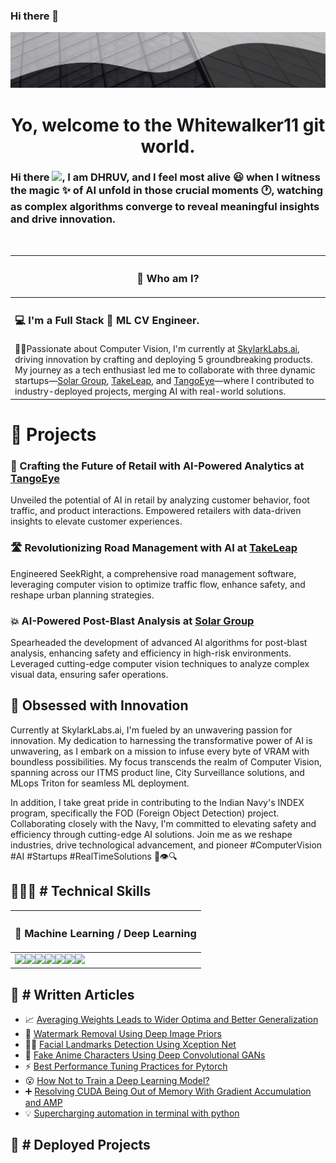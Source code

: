 ### Hi there 👋

<img alt="Welcome to Whitewalker" src="./images/top3.svg/" />

<h1 align="center">Yo, welcome to the Whitewalker11 git world. 
</h1>
<p align="center">
<h3>Hi there <img height="25" src="https://raw.githubusercontent.com/TheDudeThatCode/TheDudeThatCode/master/Assets/Hi.gif"/>, I am DHRUV, and I feel most alive 😃 when I witness the magic ✨ of AI unfold in those crucial moments 🕐, watching as complex algorithms converge to reveal meaningful insights and drive innovation. </h3>
</p>

<br>

|<h3>👤 Who am I?</h3>|
|--|
|<h3>💻 I'm a Full Stack 🤖 ML CV Engineer.</h3>| 
|👷‍♂️Passionate about Computer Vision, I'm currently at [SkylarkLabs.ai](https://skylarklabs.ai/), driving innovation by crafting and deploying 5 groundbreaking products. My journey as a tech enthusiast led me to collaborate with three dynamic startups—[Solar Group](https://solargroup.com/), [TakeLeap](https://takeleap.com/services/artificial-intelligence/seekright-road-management-software), and [TangoEye](https://tangoeye.ai/)—where I contributed to industry-deployed projects, merging AI with real-world solutions.|



# 🔬 Projects 

### 🚀 Crafting the Future of Retail with AI-Powered Analytics at [TangoEye](https://tangoeye.ai/)
Unveiled the potential of AI in retail by analyzing customer behavior, foot traffic, and product interactions. Empowered retailers with data-driven insights to elevate customer experiences.

### 🛣️ Revolutionizing Road Management with AI at [TakeLeap](https://takeleap.com/services/artificial-intelligence/seekright-road-management-software)
Engineered SeekRight, a comprehensive road management software, leveraging computer vision to optimize traffic flow, enhance safety, and reshape urban planning strategies.

### 💥 AI-Powered Post-Blast Analysis at [Solar Group](https://solargroup.com/)
Spearheaded the development of advanced AI algorithms for post-blast analysis, enhancing safety and efficiency in high-risk environments. Leveraged cutting-edge computer vision techniques to analyze complex visual data, ensuring safer operations.

## 🌟 Obsessed with Innovation

Currently at SkylarkLabs.ai, I'm fueled by an unwavering passion for innovation. My dedication to harnessing the transformative power of AI is unwavering, as I embark on a mission to infuse every byte of VRAM with boundless possibilities. My focus transcends the realm of Computer Vision, spanning across our ITMS product line, City Surveillance solutions, and MLops Triton for seamless ML deployment.

In addition, I take great pride in contributing to the Indian Navy's INDEX program, specifically the FOD (Foreign Object Detection) project. Collaborating closely with the Navy, I'm committed to elevating safety and efficiency through cutting-edge AI solutions. Join me as we reshape industries, drive technological advancement, and pioneer #ComputerVision #AI #Startups #RealTimeSolutions 🚀👁️🔍


## 👨🏻‍🏫 # Technical Skills
|<h3>🤖 Machine Learning / Deep Learning</h3>|
|--|
|<a href="http://pytorch.org/"><code><img height="35" src="https://www.pngitem.com/pimgs/m/31-310639_pytorch-logo-png-transparent-png.png" /></code></a><a href="https://www.tensorflow.org/"><code><img height="35" src="https://3.bp.blogspot.com/-d-nV7xJRmpw/Xo328dcAx3I/AAAAAAAAC7Q/qlqJOle6XIosJ3CGIDJ04F3Voh1iXDg0gCLcBGAsYHQ/s1600/TF_FullColor_Icon.jpg" /></code></a><a href="https://keras.io/"><code><img height="35" src="https://img.stackshare.io/service/5601/keras.png" /></code></a><a href="https://mxnet.apache.org/versions/1.7.0/"><code><img height="35" src="https://dyltqmyl993wv.cloudfront.net/assets/stacks/mxnet/img/mxnet-stack-220x234.png" /></code></a><a href="https://opencv.org/"><code><img height="35" src="https://3.bp.blogspot.com/-yvrV6MUueGg/ToICp0YIDPI/AAAAAAAAADg/SYKg4dWpyC43AAfrDwBTR0VYmYT0QshEgCPcBGAYYCw/s1600/OpenCV_Logo.png" /></code></a><a href="https://scikit-learn.org/stable/"><code><img height="35" src="https://p7.hiclipart.com/preview/309/384/987/scikit-learn-python-computer-icons-scikit-image-machine-learning-learning.jpg" /></code></a><a href="https://matplotlib.org/"><code><img height="35" src="https://static.javatpoint.com/tutorial/matplotlib/images/matplotlib-tutorial.png" /></code></a>|<a href="https://www.djangoproject.com/"><code><img height="35" src="https://raw.githubusercontent.com/github/explore/80688e429a7d4ef2fca1e82350fe8e3517d3494d/topics/django/django.png" /></code></a><a href="https://flask.palletsprojects.com/en/1.1.x/"><code><img height="35" src="https://raw.githubusercontent.com/github/explore/80688e429a7d4ef2fca1e82350fe8e3517d3494d/topics/flask/flask.png" /></code></a><a href="https://fastapi.tiangolo.com/"><code><img height="35" src="https://www.programmableweb.com/sites/default/files/styles/facebook_scale_width_200/public/FastAPI%20Python%20Framework_0.jpg?itok=8KCFxxCo" /></code></a><a href="http://firebase.com/"><code><img height="35" src="https://raw.githubusercontent.com/github/explore/80688e429a7d4ef2fca1e82350fe8e3517d3494d/topics/firebase/firebase.png" /></code></a>|<a href="https://reactjs.org/"><code><img height="35" src="https://raw.githubusercontent.com/github/explore/80688e429a7d4ef2fca1e82350fe8e3517d3494d/topics/react/react.png" /></code></a><a href="http://vuejs.org/"><code><img height="35" src="https://raw.githubusercontent.com/github/explore/80688e429a7d4ef2fca1e82350fe8e3517d3494d/topics/vue/vue.png" /></code></a> <a href="http://angular.io/"><code><img height="35" src="https://raw.githubusercontent.com/github/explore/80688e429a7d4ef2fca1e82350fe8e3517d3494d/topics/angular/angular.png" /></code></a><a href="https://developer.mozilla.org/en-US/docs/Web/JavaScript"><code><img height="35" src="https://raw.githubusercontent.com/github/explore/80688e429a7d4ef2fca1e82350fe8e3517d3494d/topics/javascript/javascript.png" /></code></a> <a href="https://www.typescriptlang.org/"><code><img height="35" src="https://raw.githubusercontent.com/github/explore/80688e429a7d4ef2fca1e82350fe8e3517d3494d/topics/typescript/typescript.png" /></code></a><a href="https://sass-lang.com/"><code><img height="35" src="https://raw.githubusercontent.com/github/explore/80688e429a7d4ef2fca1e82350fe8e3517d3494d/topics/sass/sass.png" /></code></a>|

## 📝 # Written Articles
- 📈 [Averaging Weights Leads to Wider Optima and Better Generalization](https://brainbust.medium.com/averaging-weights-leads-to-wider-optima-and-better-generalization-8e79d0f3fbd2)
- 🌊 [Watermark Removal Using Deep Image Priors](https://brainbust.medium.com/watermark-removal-using-deep-image-priors-d37f87a9ca1)
- 👦🏻 [Facial Landmarks Detection Using Xception Net](https://medium.com/swlh/facial-landmarks-detection-using-xception-net-908b8b80f758)
- 🎨 [Fake Anime Characters Using Deep Convolutional GANs](https://brainbust.medium.com/fake-anime-characters-using-deep-convolutional-gans-aee697a7b489)
- ⚡ [Best Performance Tuning Practices for Pytorch](https://medium.com/swlh/best-performance-tuning-practices-for-pytorch-3ef06329d5fe)
- 😮 [How Not to Train a Deep Learning Model?](https://medium.com/swlh/how-not-to-train-a-deep-learning-model-34bd63deb704)
- ➕ [Resolving CUDA Being Out of Memory With Gradient Accumulation and AMP](https://towardsdatascience.com/i-am-so-done-with-cuda-out-of-memory-c62f42947dca)
- 💡 [Supercharging automation in terminal with python](https://brainbust.medium.com/supercharging-automation-in-terminal-with-python-4be87cb82514)
## 🔨 # Deployed Projects

